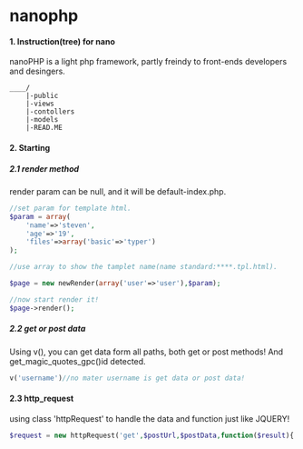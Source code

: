 #  nanophp
#### 1. Instruction(tree) for nano
nanoPHP is a light php framework, partly freindy to front-ends developers and desingers.
```
____/
    |-public
    |-views
    |-contollers
    |-models
    |-READ.ME
```

#### 2. Starting

##### 2.1 render method
render param can be null, and it will be default-index.php.
```php
//set param for template html.
$param = array(
	'name'=>'steven',
	'age'=>'19',
	'files'=>array('basic'=>'typer')
);

//use array to show the tamplet name(name standard:****.tpl.html).

$page = new newRender(array('user'=>'user'),$param);

//now start render it!
$page->render();
```
##### 2.2 get or post data
Using v(), you can get data form all paths, both get or post methods! And get_magic_quotes_gpc()id detected.


```php
v('username')//no mater username is get data or post data!
```
#### 2.3 http_request
using class 'httpRequest' to handle the data and function just like JQUERY!

```php
$request = new httpRequest('get',$postUrl,$postData,function($result){ $reuslt ...});
```
